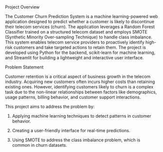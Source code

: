 Project Overview

The Customer Churn Prediction System is a machine learning-powered web application designed to predict whether a customer is likely to discontinue their telecom services (churn). The application leverages a Random Forest Classifier trained on a structured telecom dataset and employs SMOTE (Synthetic Minority Over-sampling Technique) to handle class imbalance. This system enables telecom service providers to proactively identify high-risk customers and take targeted actions to retain them.
The project is developed using Python for the backend, scikit-learn for machine learning, and Streamlit for building a lightweight and interactive user interface.

Problem Statement

Customer retention is a critical aspect of business growth in the telecom industry. Acquiring new customers often incurs higher costs than retaining existing ones. However, identifying customers likely to churn is a complex task due to the non-linear relationships between factors like demographics, usage patterns, billing behavior, and customer support interactions.

This project aims to address the problem by:

  1. Applying machine learning techniques to detect patterns in customer behavior.

  2. Creating a user-friendly interface for real-time predictions.

  3. Using SMOTE to address the class imbalance problem, which is common in churn datasets.
